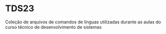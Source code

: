 # TDS23
Coleção de arquivos de comandos de linguas utilizadas durante as aulas do curso técnico de desenvolvimento de sistemas
